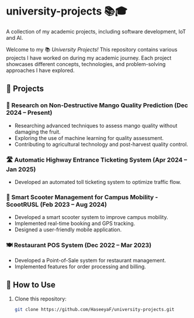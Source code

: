 # university-projects 📚🎓
A collection of my academic projects, including software development, IoT and AI. 

Welcome to my 📚 *University Projects!* This repository contains various projects I have worked on during my academic journey. Each project showcases different concepts, technologies, and problem-solving approaches I have explored.  


## 📌 Projects

### 🥭 Research on Non-Destructive Mango Quality Prediction (Dec 2024 – Present)
- Researching advanced techniques to assess mango quality without damaging the fruit.
- Exploring the use of machine learning for quality assessment.
- Contributing to agricultural technology and post-harvest quality control.

### 🛣️ Automatic Highway Entrance Ticketing System (Apr 2024 – Jan 2025)
- Developed an automated toll ticketing system to optimize traffic flow.

### 🛵 Smart Scooter Management for Campus Mobility - ScootRUSL (Feb 2023 – Aug 2024)
- Developed a smart scooter system to improve campus mobility.
- Implemented real-time booking and GPS tracking.
- Designed a user-friendly mobile application.

### 🍽️ Restaurant POS System (Dec 2022 – Mar 2023)
- Developed a Point-of-Sale system for restaurant management.
- Implemented features for order processing and billing.


## 🚀 How to Use  
1. Clone this repository:  
   ```bash
   git clone https://github.com/HaseeyaF/university-projects.git
